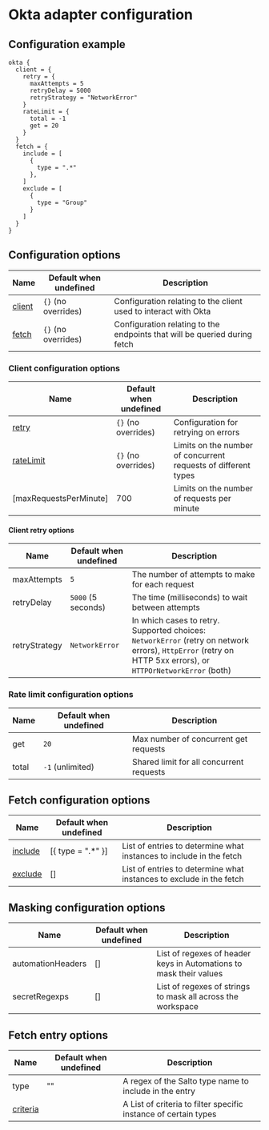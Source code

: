 # Okta adapter configuration
## Configuration example
```hcl
okta {
  client = {
    retry = {
      maxAttempts = 5
      retryDelay = 5000
      retryStrategy = "NetworkError"
    }
    rateLimit = {
      total = -1
      get = 20
    }
  }
  fetch = {
    include = [
      {
        type = ".*"
      },
    ]
    exclude = [
      {
        type = "Group"
      }
    ]
  }
}
```

## Configuration options

| Name                                                     | Default when undefined        | Description
| ---------------------------------------------------------| ------------------------------| -----------
| [client](#client-configuration-options)                  | `{}` (no overrides)             | Configuration relating to the client used to interact with Okta
| [fetch](#fetch-configuration-options)                    | `{}` (no overrides)             | Configuration relating to the endpoints that will be queried during fetch

### Client configuration options

| Name                                                          | Default when undefined   | Description
|---------------------------------------------------------------|--------------------------|------------
| [retry](#retry-configuration-options)                         | `{}` (no overrides)      | Configuration for retrying on errors
| [rateLimit](#rate-limit-configuration-options)                | `{}` (no overrides)      | Limits on the number of concurrent requests of different types
| [maxRequestsPerMinute]                                        |  700                     | Limits on the number of requests per minute

#### Client retry options

| Name           | Default when undefined | Description
|----------------|------------------------|------------
| maxAttempts    | `5`                    | The number of attempts to make for each request
| retryDelay     | `5000` (5 seconds)     | The time (milliseconds) to wait between attempts
| retryStrategy  | `NetworkError`         | In which cases to retry. Supported choices: `NetworkError` (retry on network errors), `HttpError` (retry on HTTP 5xx errors), or `HTTPOrNetworkError` (both)

### Rate limit configuration options

| Name                                                        | Default when undefined                           | Description
| ------------------------------------------------------------| -------------------------------------------------| -----------
| get                                                         | `20`                                             | Max number of concurrent get requests
| total                                                       | `-1` (unlimited)                                 | Shared limit for all concurrent requests

## Fetch configuration options

| Name                                        | Default when undefined            | Description
|---------------------------------------------|-----------------------------------|------------
| [include](#fetch-entry-options)               | [{ type = ".*" }]                 | List of entries to determine what instances to include in the fetch
| [exclude](#fetch-entry-options)               | []                                | List of entries to determine what instances to exclude in the fetch

## Masking configuration options
| Name                                        | Default when undefined            | Description
|---------------------------------------------|-----------------------------------|------------
| automationHeaders                           | []                                | List of regexes of header keys in Automations to mask their values
| secretRegexps                               | []                                | List of regexes of strings to mask all across the workspace

## Fetch entry options

| Name                                        | Default when undefined            | Description
|---------------------------------------------|-----------------------------------|------------
| type                                        | ""                                | A regex of the Salto type name to include in the entry
| [criteria](#fetch-entry-criteria)             |                                   | A List of criteria to filter specific instance of certain types
